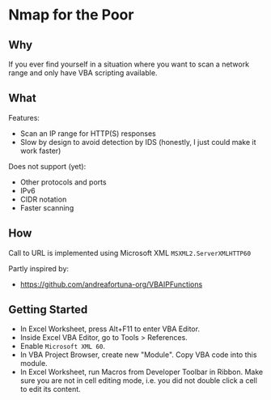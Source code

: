 # Nmap for the Poor

## Why

If you ever find yourself in a situation where you want to scan
a network range and only have VBA scripting available.

## What

Features:

  * Scan an IP range for HTTP(S) responses
  * Slow by design to avoid detection by IDS
    (honestly, I just could make it work faster)

Does not support (yet):

  * Other protocols and ports
  * IPv6
  * CIDR notation
  * Faster scanning

## How

Call to URL is implemented using Microsoft XML  `MSXML2.ServerXMLHTTP60`

Partly inspired by:
  * https://github.com/andreafortuna-org/VBAIPFunctions


## Getting Started

  * In Excel Worksheet, press Alt+F11 to enter VBA Editor. 
  * Inside Excel VBA Editor, go to Tools > References.
  * Enable `Microsoft XML 60`. 
  * In VBA Project Browser, create new "Module". Copy VBA code into this module.
  * In Excel Worksheet, run Macros from Developer Toolbar in Ribbon.
    Make sure you are not in cell editing mode, i.e. you did not double
    click a cell to edit its content.

